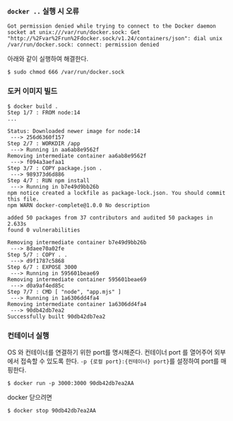 ### `docker ..` 실행 시 오류
```
Got permission denied while trying to connect to the Docker daemon socket at unix:///var/run/docker.sock: Get "http://%2Fvar%2Frun%2Fdocker.sock/v1.24/containers/json": dial unix /var/run/docker.sock: connect: permission denied
```
아래와 같이 실행하여 해결한다. 
```console
$ sudo chmod 666 /var/run/docker.sock
```

### 도커 이미지 빌드
```console
$ docker build .
Step 1/7 : FROM node:14
...

Status: Downloaded newer image for node:14
 ---> 256d6360f157
Step 2/7 : WORKDIR /app
 ---> Running in aa6ab8e9562f
Removing intermediate container aa6ab8e9562f
 ---> f094a3aefaa1
Step 3/7 : COPY package.json .
 ---> 989373d6d886
Step 4/7 : RUN npm install
 ---> Running in b7e49d9bb26b
npm notice created a lockfile as package-lock.json. You should commit this file.
npm WARN docker-complete@1.0.0 No description

added 50 packages from 37 contributors and audited 50 packages in 2.633s
found 0 vulnerabilities

Removing intermediate container b7e49d9bb26b
 ---> 8daee70a02fe
Step 5/7 : COPY . .
 ---> d9f1787c5868
Step 6/7 : EXPOSE 3000
 ---> Running in 595601beae69
Removing intermediate container 595601beae69
 ---> d0a9af4ed85c
Step 7/7 : CMD [ "node", "app.mjs" ]
 ---> Running in 1a6306dd4fa4
Removing intermediate container 1a6306dd4fa4
 ---> 90db42db7ea2
Successfully built 90db42db7ea2
```

### 컨테이너 실행
OS 와 컨테이너를 연결하기 위한 port를 명시해준다. 컨테이너 port 를 열어주어 외부에서 접속할 수 있도록 한다. 
`-p {로컬 port}:{컨테이너} port}`를 설정하여 port를 매핑한다.
```console
$ docker run -p 3000:3000 90db42db7ea2AA
``` 
docker 닫으려면 
```console
$ docker stop 90db42db7ea2AA
```